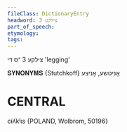 ```yaml
---
fileClass: DictionaryEntry
headword: צילקע 3
part_of_speech: 
etymology: 
tags: 
---
```

צילקע 3
־ס
די
'legging'

𝐒𝐘𝐍𝐎𝐍𝐘𝐌𝐒 {Stutchkoff}
אָניטשע, אָניצע

CENTRAL
========

cɨ́ʎkʲɩs {POLAND, Wolbrom, 50196}